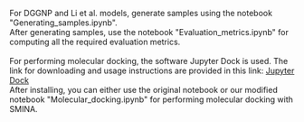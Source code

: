 For DGGNP and Li et al. models, generate samples using the notebook "Generating_samples.ipynb".<br>
After generating samples, use the notebook "Evaluation_metrics.ipynb" for computing all the required evaluation metrics.<br><br>
For performing molecular docking, the software Jupyter Dock is used. The link for downloading and usage instructions are provided in this link: [Jupyter Dock](https://github.com/AngelRuizMoreno/Jupyter_Dock)<br>
After installing, you can either use the original notebook or our modified notebook "Molecular_docking.ipynb" for performing molecular docking with SMINA.
